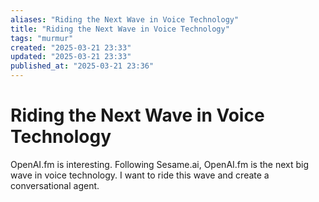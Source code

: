 ```yaml
---
aliases: "Riding the Next Wave in Voice Technology"
title: "Riding the Next Wave in Voice Technology"
tags: "murmur"
created: "2025-03-21 23:33"
updated: "2025-03-21 23:33"
published_at: "2025-03-21 23:36"
---
```


# Riding the Next Wave in Voice Technology

OpenAI.fm is interesting. Following Sesame.ai, OpenAI.fm is the next big wave in voice technology. I want to ride this wave and create a conversational agent.